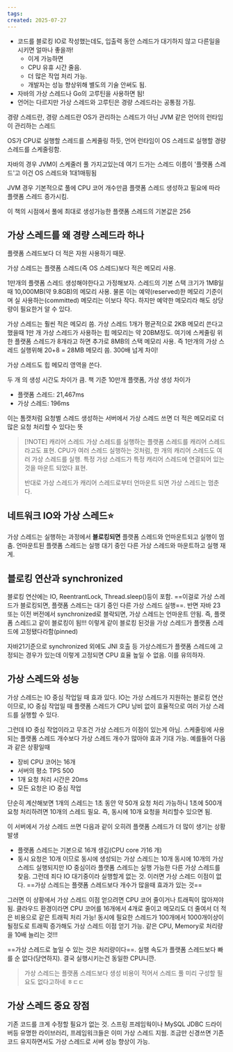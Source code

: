 ```yaml
---
tags: 
created: 2025-07-27
---
```

- 코드를 블로킹 IO로 작성했는데도, 입출력 동안 스레드가 대기하지 않고 다른일을 시키면 얼마나 좋을까!
	- 이게 가능하면
	- CPU 유휴 시간 줄음.
	- 더 많은 작업 처리 가능.
	- 개발자는 성능 향상위해 별도의 기술 안써도 됨.
- 자바의 가상 스레드나 Go의 고루틴을 사용하면 됨!
- 언어는 다르지만 가상 스레드와 고루틴은 경량 스레드라는 공통점 가짐.

경량 스레드란, 경량 스레드란 OS가 관리하는 스레드가 아닌 JVM 같은 언어의 런타임이 관리하는 스레드

OS가 CPU로 실행할 스레드를 스케줄링 하듯, 언어 런타임이 OS 스레드로 실행할 경량 스레드를 스케줄링함.

자바의 경우 JVM이 스케줄러 풀 가지고있는데 여기 드가는 스레드 이름이 '플랫폼 스레드'고 이건 OS 스레드와 1대1매핑됨

JVM 경우 기본적으로 풀에 CPU 코어 개수만큼 플랫폼 스레드 생성하고 필요에 따라 플랫폼 스레드 증가시킴.

이 책의 시점에서 풀에 최대로 생성가능한 플랫폼 스레드의 기본값은 256

## 가상 스레드를 왜 경량 스레드라 하나
플랫폼 스레드보다 더 적은 자원 사용하기 때문.

가상 스레드는 플랫폼 스레드(즉 OS 스레드)보다 적은 메모리 사용. 

1만개의 플랫폼 스레드 생성해야한다고 가정해보자. 스레드의 기본 스택 크기가 1MB일 때 10,000MB(약 9.8GB)의 메모리 사용. 물론 이는 예약(reserved)한 메모리 기준이며 실 사용하는(committed) 메모리는 이보다 작다. 하지만 예약한 메모리라 해도 상당량이 필요한거 알 수 있다.

가상 스레드는 훨씬 적은 메모리 씀. 가상 스레드 1개가 평균적으로 2KB 메모리 쓴다고 했을때 1만 개 가상 스레드가 사용하는 힙 메모리는 약 20BM정도. 여기에 스케줄링 위한 플랫폼 스레드가 8개라고 하면 추가로 8MB의 스택 메모리 사용. 즉 1만개의 가상 스레드 실행위해 20+8 = 28MB 메모리 씀. 300배 넘게 차이!

가상 스레드도 힙 메모리 영역을 쓴다.

두 개 의 생성 시간도 차이가 큼. 책 기준 10만개 플랫폼, 가상 생성 차이가
- 플랫폼 스레드: 21,467ms
- 가상 스레드: 196ms

이는 톰캣처럼 요청별 스레드 생성하는 서버에서 가상 스레드 쓰면 더 적은 메모리로 더 많은 요청 처리할 수 있다는 뜻


> [!NOTE] 캐리어 스레드
> 가상 스레드를 실행하는 플랫폼 스레드를 캐리어 스레드라고도 표현. CPU가 여러 스레드 실행하는 것처럼, 한 개의 캐리어 스레드도 여러 가상 스레드를 실행. 특정 가상 스레드가 특정 캐리어 스레드에 연결되어 있는것을 마운트 되었다 표현. 
> 
> 반대로 가상 스레드가 캐리어 스레드로부터 언마운트 되면 가상 스레드는 멈춘다.

## 네트워크 IO와 가상 스레드⭐️
가상 스레드는 실행하는 과정에서 **블로킹되면** 플랫폼 스레드와 언마운트되고 실행이 멈춤. 언마운트된 플랫폼 스레드는 실행 대기 중인 다른 가상 스레드와 마운트하고 실행 재게.

## 블로킹 연산과 synchronized
블로킹 연산에는 IO, ReentrantLock, Thread.sleep()등이 포함. ==이걸로 가상 스레드가 블로킹되면, 플랫폼 스레드는 대기 중인 다른 가상 스레드 실행==. 반면 자바 23 또는 이전 버전에서 synchronized로 블락되면, 가상 스레드는 언마운트 안됨. 즉, 플랫폼 스레드고 같이 블로킹이 됨!!! 이렇게 같이 블로킹 된것을 가상 스레드가 플랫폼 스레드에 고정됐다라함(pinned)

자바21기준으로 synchronized 외에도 JNI 호출 등 가상스레드가 플랫폼 스레드에 고정되는 경우가 있는데 이렇게 고정되면 CPU 효율 높일 수 없음. 이를 유의하자.

## 가상 스레드와 성능
가상 스레드는 IO 중심 작업일 때 효과 있다. IO는 가상 스레드가 지원하는 블로킹 연산이므로, IO 중심 작업일 때 플랫폼 스레드가 CPU 낭비 없이 효율적으로 여러 가상 스레드를 실행할 수 있다.

그런데 IO 중심 작업이라고 무조건 가상 스레드가 이점이 있는게 아님. 스케줄링에 사용되는 플랫폼 스레드 개수보다 가상 스레드 개수가 많아야 효과 기대 가능. 예를들어 다음과 같은 상황일때

- 장비 CPU 코어는 16개
- 서버의 평소 TPS 500
- 1개 요청 처리 시간은 20ms
- 모든 요청은 IO 중심 작업

단순히 계산해보면 1개의 스레드는 1초 동안 약 50개 요청 처리 가능하니 1초에 500개 요청 처리하려면 10개의 스레드 필요. 즉, 동시에 10개 요청을 처리할수 있으면 됨.

이 서버에서 가상 스레드 쓰면 다음과 같이 오히려 플랫폼 스레드가 더 많이 생기는 상황 발생
- 플랫폼 스레드는 기본으로 16개 생김(CPU core 가16 개)
- 동시 요청은 10개 이므로 동시에 생성되는 가상 스레드는 10개
동시에 10개의 가상 스레드 실행되지만 IO 중심이라 플랫폼 스레드는 실행 가능한 다른 가상 스레드를 찾음. 그런데 죄다 IO 대기중이라 실행할게 없는 것. 이러면 가상 스레드 이점이 없다.
==가상 스레드는 플랫폼 스레드보다 개수가 많을때 효과가 있는 것==

그러면 이 상황에서 가상 스레드 이점 얻으려면 CPU 코어 줄이거나 트래픽이 많아져야됨. 클라우드 환경이라면 CPU 코어를 16개에서 4개로 줄이고 메모리도 더 줄여서 더 적은 비용으로 같은 트래픽 처리 가능! 동시에 필요한 스레드가 100개에서 1000개이상이 될정도로 트래픽 증가해도 가상 스레드 이점 얻기 가능. 같은 CPU, Memory로 처리량을 10배 늘리는 것!!!

==가상 스레드로 높일 수 있는 것은 처리량이다==. 실행 속도가 플랫폼 스레드보다 빠를 순 없다(당연하지). 결국 실행시키는건 동일한 CPU니깐.

> 가상 스레드는 플랫폼 스레드보다 생성 비용이 적어서 스레드 풀 미리 구성할 필요도 없다고하네 ㅎㄷㄷ


## 가상 스레드 중요 장점
기존 코드를 크게 수정할 필요가 없는 것. 스프링 프레임웍이나 MySQL JDBC 드라이버등 유명한 라이브러리, 프레임워크들은 이미 가상 스레드 지웜. 조금만 신경쓰면 기존 코드 유지하면서도 가상 스레드로 서버 성능 향상이 가능.